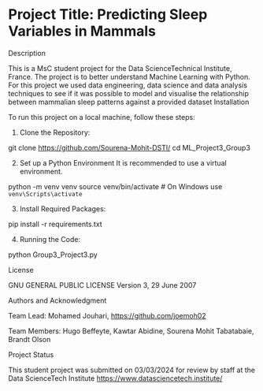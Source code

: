 # Project Title: Predicting Sleep Variables in Mammals

Description

This is a MsC student project for the Data ScienceTechnical Institute, France.
The project is to better understand Machine Learning with Python.
For this project we used data engineering, data science and data analysis techniques to see if it was possible to model and visualise the relationship between mammalian sleep patterns against a provided dataset 
Installation

To run this project on a local machine, follow these steps:

1.  Clone the Repository: 

git clone https://github.com/Sourena-Mohit-DSTI/
cd ML_Project3_Group3

2. Set up a Python Environment
It is recommended to use a virtual environment.

python -m venv venv
source venv/bin/activate  # On Windows use `venv\Scripts\activate`

3. Install Required Packages:
   
pip install -r requirements.txt

4. Running the Code:

python Group3_Project3.py

License

GNU GENERAL PUBLIC LICENSE Version 3, 29 June 2007

Authors and Acknowledgment

Team Lead: Mohamed Jouhari, https://github.com/joemoh02

Team Members: Hugo Beffeyte, Kawtar Abidine, Sourena Mohit Tabatabaie, Brandt Olson


Project Status

This student project was submitted on 03/03/2024 for review by staff 
at the Data ScienceTech Institute https://www.datasciencetech.institute/

